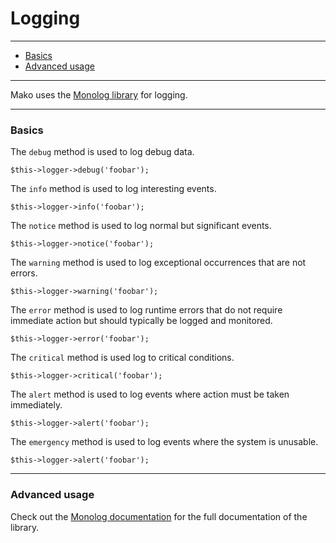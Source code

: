 # Logging

--------------------------------------------------------

* [Basics](#basics)
* [Advanced usage](#advanced_usage)

--------------------------------------------------------

Mako uses the [Monolog library](https://github.com/Seldaek/monolog) for logging.

--------------------------------------------------------

<a id="basics"></a>

### Basics

The ```debug``` method is used to log debug data.

	$this->logger->debug('foobar');

The ```info``` method is used to log interesting events.

	$this->logger->info('foobar');

The ```notice``` method is used to log normal but significant events.

	$this->logger->notice('foobar');

The ```warning``` method is used to log exceptional occurrences that are not errors.

	$this->logger->warning('foobar');

The ```error``` method is used to log runtime errors that do not require immediate action but should typically be logged and monitored.

	$this->logger->error('foobar');

The ```critical``` method is used log to critical conditions.

	$this->logger->critical('foobar');

The ```alert``` method is used to log events where action must be taken immediately.

	$this->logger->alert('foobar');

The ```emergency``` method is used to log events where the system is unusable.

	$this->logger->alert('foobar');

--------------------------------------------------------

<a id="advanced_usage"></a>

### Advanced usage

Check out the [Monolog documentation](https://github.com/Seldaek/monolog) for the full documentation of the library.
